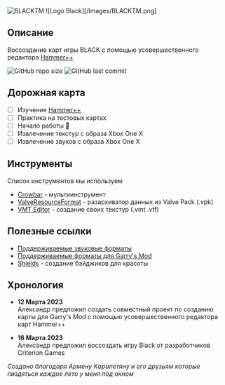 ![BLACKTM](https://user-images.githubusercontent.com/30258996/226437512-79cddfbd-049d-40d4-b4f0-0337b0194d7b.png)
![Logo Black][/Images/BLACKTM.png]

## Описание

Воссоздание карт игры BLACK с помощью усовершественного редактора [Hammer++][tool hammer++]

![GitHub repo size][info repo size]
![GitHub last commit][info last commit]

## Дорожная карта

- [ ] Изучение [Hammer++][tool hammer++]
- [ ] Практика на тестовых картах
- [ ] Начало работы :tada:
- [ ] Извлечение текстур с образа Xbox One X
- [ ] Извлечение звуков с образа Xbox One X

## Инструменты

Список инструментов мы используем

- [Crowbar][tool crowbar] - мультиинструмент
- [ValveResourceFormat][tool valveresourceformat] - разархиватор данных из Valve Pack (.vpk)
- [VMT Editor][tool vmt editor] - создание своих текстур (.vmt .vtf)

## Полезные ссылки

- [Поддерживаемые звуковые форматы][snd source]
- [Поддерживаемые форматы для Garry's Mod][snd gmod]
- [Shields][tool shields] - создание бэйджиков для красоты

## Хронология

- **12 Марта 2023**<br>
Александр предложил создать совместный проект по созданию карты для Garry's Mod с помощью усовершественного редактора карт Hammer++

- **16 Марта 2023**<br>
Александр предложил воссоздать игру Black от разработчиков Criterion Games

_Создано благодаря Армену Карапетяну и его друзьям которые пиздяться каждое лето у меня под окном_

<!-- Основные ссылки -->
[snd source]: https://gmod-games.thouvest.ovh/documents/sound_supported_formats.htm
[snd gmod]: https://originahl-scripts.com/en/help/gmod-sounds-supported-formats
[tool vmt editor]: https://github.com/Dima-369/VMT-Editor/releases
[tool valveresourceformat]: https://github.com/SteamDatabase/ValveResourceFormat/releases
[tool crowbar]: https://github.com/ZeqMacaw/Crowbar/releases
[tool hammer++]: https://github.com/ficool2/HammerPlusPlus-Website/releases

<!-- Информация (Shields.io) -->
[tool shields]: https://shields.io
[info repo size]: https://img.shields.io/github/repo-size/boxden/hammerplusplus-experience
[info last commit]: https://img.shields.io/github/last-commit/boxden/hammerplusplus-experience
